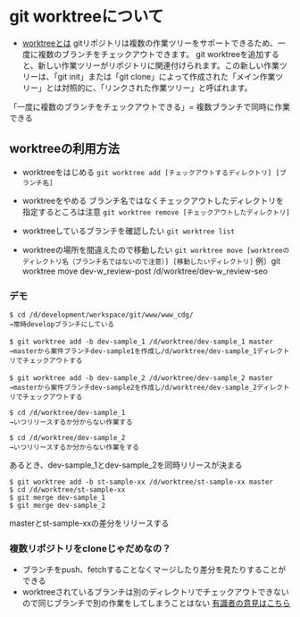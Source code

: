 # git worktreeについて

* [worktreeとは](https://git-scm.com/docs/git-worktree)
gitリポジトリは複数の作業ツリーをサポートできるため、一度に複数のブランチをチェックアウトできます。 git worktreeを追加すると、新しい作業ツリーがリポジトリに関連付けられます。この新しい作業ツリーは、「git init」または「git clone」によって作成された「メイン作業ツリー」とは対照的に、「リンクされた作業ツリー」と呼ばれます。

「一度に複数のブランチをチェックアウトできる」= 複数ブランチで同時に作業できる

## worktreeの利用方法
* worktreeをはじめる
`git worktree add [チェックアウトするディレクトリ] [ブランチ名]`

* worktreeをやめる
ブランチ名ではなくチェックアウトしたディレクトリを指定するところは注意
`git worktree remove [チェックアウトしたディレクトリ]`

* worktreeしているブランチを確認したい
`git worktree list`

* worktreeの場所を間違えたので移動したい
`git worktree move [worktreeのディレクトリ名（ブランチ名ではないので注意）] [移動したいディレクトリ]`
例）git worktree move dev-w_review-post /d/worktree/dev-w_review-seo

### デモ
```
$ cd /d/development/workspace/git/www/www_cdg/ 
→常時developブランチにしている

$ git worktree add -b dev-sample_1 /d/worktree/dev-sample_1 master　 
→masterから案件ブランチdev-sample1を作成し/d/worktree/dev-sample_1ディレクトリでチェックアウトする

$ git worktree add -b dev-sample_2 /d/worktree/dev-sample_2 master　 
→masterから案件ブランチdev-sample2を作成し/d/worktree/dev-sample_2ディレクトリでチェックアウトする

$ cd /d/worktree/dev-sample_1
→いつリリースするか分からない作業する

$ cd /d/worktree/dev-sample_2
→いつリリースするか分からない作業をする
```
あるとき、dev-sample_1とdev-sample_2を同時リリースが決まる
```
$ git worktree add -b st-sample-xx /d/worktree/st-sample-xx master
$ cd /d/worktree/st-sample-xx
$ git merge dev-sample_1
$ git merge dev-sample_2
```
masterとst-sample-xxの差分をリリースする


### 複数リポジトリをcloneじゃだめなの？
* ブランチをpush、fetchすることなくマージしたり差分を見たりすることができる
* worktreeされているブランチは別のディレクトリでチェックアウトできないので同じブランチで別の作業をしてしまうことはない
[有識者の意見はこちら](https://stackoverflow.com/questions/31935776/what-would-i-use-git-worktree-for
)
